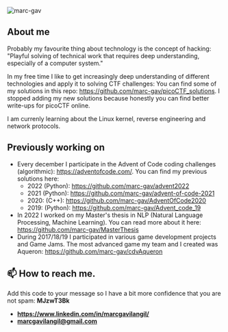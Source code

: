 <p align="left"> <img src="https://komarev.com/ghpvc/?username=marc-gav&label=Profile%20views&color=0e75b6&style=flat" alt="marc-gav" /> </p>

## About me
Probably my favourite thing about technology is the concept of hacking: "Playful solving of technical work that requires deep understanding, especially of a computer system."

In my free time I like to get increasingly deep understanding of different technologies and apply it to solving CTF challenges: You can find some of my solutions in this repo: https://github.com/marc-gav/picoCTF_solutions. I stopped adding my new solutions because honestly you can find better write-ups for picoCTF online.

I am currenly learning about the Linux kernel, reverse engineering and network protocols. 

## Previously working on

- Every december I participate in the Advent of Code coding challenges (algorithmic): https://adventofcode.com/. You can find my previous solutions here:
  - 2022 (Python): https://github.com/marc-gav/advent2022
  - 2021 (Python): https://github.com/marc-gav/advent-of-code-2021
  - 2020: (C++): https://github.com/marc-gav/AdventOfCode2020
  - 2019: (Python): https://github.com/marc-gav/Advent_code_19
- In 2022 I worked on my Master's thesis in NLP (Natural Language Processing, Machine Learning). You can read more about it here: https://github.com/marc-gav/MasterThesis
- During 2017/18/19 I participated in various game development projects and Game Jams. The most advanced game my team and I created was Aqueron: https://github.com/marc-gav/cdvAqueron

## 📫 How to reach me.
Add this code to your message so I have a bit more confidence that you are not spam: **MJzwT3Bk**
- **https://www.linkedin.com/in/marcgavilangil/**
- **marcgavilangil@gmail.com**
